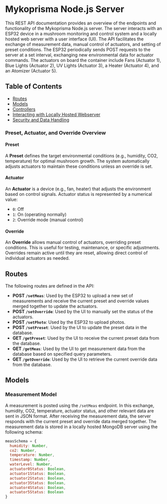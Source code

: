 # Mykoprisma Node.js Server

This REST API documentation provides an overview of the endpoints and functionality of the Mykoprisma Node.js server. The server interacts with an ESP32 device in a mushroom monitoring and control system and a locally hosted web server with a user interface (UI). The API facilitates the exchange of measurement data, manual control of actuators, and setting of preset conditions. The ESP32 periodically sends POST requests to the server at a set interval, exchanging new environmental data for actuator commands. The actuators on board the container include Fans (Actuator 1), Blue Lights (Actuator 2), UV Lights (Actuator 3), a Heater (Actuator 4), and an Atomizer (Actuator 5).

## Table of Contents

- [Routes](#routes)
- [Models](#models)
- [Controllers](#controllers)
- [Interacting with Locally Hosted Webserver](#interacting-with-locally-hosted-webserver)
- [Security and Data Handling](#security-and-data-handling)

### Preset, Actuator, and Override Overview

#### Preset

A **Preset** defines the target environmental conditions (e.g., humidity, CO2, temperature) for optimal mushroom growth. The system automatically adjusts actuators to maintain these conditions unless an override is set.

#### Actuator

An **Actuator** is a device (e.g., fan, heater) that adjusts the environment based on control signals. Actuator status is represented by a numerical value:

- `0`: Off
- `1`: On (operating normally)
- `2`: Override mode (manual control)

#### Override

An **Override** allows manual control of actuators, overriding preset conditions. This is useful for testing, maintenance, or specific adjustments. Overrides remain active until they are reset, allowing direct control of individual actuators as needed.

## Routes

The following routes are defined in the API:

- **POST `/setMeas`**: Used by the ESP32 to upload a new set of measurements and receive the current preset and override values merged together to update the actuators.
- **POST `/setOverride`**: Used by the UI to manually set the status of the actuators.
- **POST `/setPhoto`**: Used by the ESP32 to upload photos.
- **POST `/setPreset`**: Used by the UI to update the preset data in the database.
- **GET `/getPreset`**: Used by the UI to receive the current preset data from the database.
- **GET `/getMeas`**: Used by the UI to get measurement data from the database based on specified query parameters.
- **GET `/getOverride`**: Used by the UI to retrieve the current override data from the database.

## Models

### Measurement Model

A measurement is posted using the `/setMeas` endpoint. In this exchange, humidity, CO2, temperature, actuator status, and other relevant data are sent in JSON format. After receiving the measurement data, the server responds with the current preset and override data merged together. The measurement data is stored in a locally hosted MongoDB server using the following schema:

```javascript
measSchema = {
  humidity: Number,
  co2: Number,
  temperature: Number,
  timestamp: Number,
  waterLevel: Number,
  actuator0Status: Boolean,
  actuator1Status: Boolean,
  actuator2Status: Boolean,
  actuator3Status: Boolean,
  actuator4Status: Boolean,
  actuator5Status: Boolean
}
